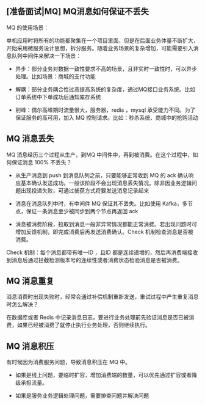 ## [准备面试|MQ] MQ消息如何保证不丢失

MQ 的使用场景：

单机应用时将所有的功能都聚集在一个项目里面，但是在后面业务体量不断扩大，开始采用微服务设计思想，拆分服务。随着业务场景的复杂增加，可能需要引入消息队列中间件来解决一下场景：

- 异步：部分业务对数据一致性要求不高的场景，且非实时一致性时，可以异步处理。比如场景：商城的支付功能

- 解耦：部分业务耦合性过高提高系统的复杂度，通过MQ接口业务系统。比如订单系统中下单成功后通知库存系统

- 削峰：偶尔高峰期时流量很大，服务器，redis ，mysql 承受能力不同。为了保证服务的高可用，加入 MQ 控制请求。比如：秒杀系统、商城中的抢购活动

## MQ 消息丢失

MQ 消息经历三个过程从生产，到MQ 中间件中，再到被消费。在这个过程中，如何保证消息 100% 不丢失？

- 从生产消息到 push 到消息队列之前，只要能够正常收到 MQ  的 ack 确认响应基本确认发送成功。一般该阶段不会出现消息丢失情况。除非因业务逻辑问题出现投递失败，可通过捕获方式将要发送消息记录起来

- 消息在消息队列中时，有中间件 MQ 保证其不丢失。比如使用 Kafka，多节点，保证一条消息至少被同步到两个节点再返回 ack

- 消息被消费阶段，拉取到消息一般非异常情况都能正常消费。若出现问题时可增加反馈机制，即完成消费后再发送消费确认。Check 机制检查消息是否被消费。

Check 机制：每个消息都带有唯一ID ，且ID 都是连续递增的，然后再消费端接收到消息后通过拦截检测版本号的连续性或者消费状态检验消息是否被消费。

## MQ 消息重复

消息消费时出现失败时，经常会通过补偿机制重新发送，重试过程中产生重复消息时怎么解决？

在数据库或者 Redis 中记录消息日志，要进行业务处理前先验证消息是否已被消费，如果已经被消费了就停止执行业务处理，否则继续执行。

## MQ 消息积压

有时候因为消费服务问题，导致消息积压在 MQ 中。

- 如果是线上问题，要临时扩容，增加消费端的数量，可以优先通过扩容或者降级承担流量。

- 如果是服务业务逻辑处理问题，需要排查问题并解决问题
